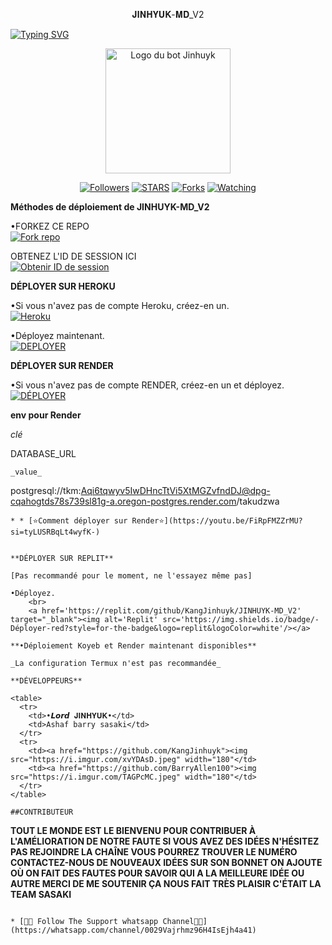 <p align="center">
𝐉𝐈𝐍𝐇𝐘𝐔𝐊-𝐌𝐃_V2
</p>

<a href="https://git.io/typing-svg"><img src="https://readme-typing-svg.demolab.com?font=Black+Ops+One&size=50&pause=1000&color=DAA520&center=true&width=910&height=100&lines=MERCI+POUR+AVOIR+CHOISI+JINHUYK-MD_V2;BOT+MULTI+DISPOSITIFS+WHATSAPP" alt="Typing SVG" /></a>
</p>

<p align="center">
  <a href="https://github.com/KangJinhuyk">
    <img alt="Logo du bot Jinhuyk" height="200" src="https://i.imgur.com/1YWlaIx.jpeg">
  </a>
</p>

<p align="center">
  <a href="https://github.com/KangJinhuyk?tab=followers"><img title="Followers" src="https://img.shields.io/github/followers/Ch77a?label=Followers&style=social"></a>
  <a href="https://github.com/KangJinhuyk/JINHUYK-MD_V2/stargazers/"><img title="STARS" src="https://img.shields.io/github/stars/KangJinhuyk/JINHUYK-MD_V2?&style=social"></a>
  <a href="https://github.com/KangJinhuyk/JINHUYK-MD_V2/network/members"><img title="Forks" src="https://img.shields.io/github/forks/KangJinhuyk/JINHUYK-MD_V2?style=social"></a>
  <a href="https://github.com/KangJinhuyk/JINHUYK-MD_V2/watchers"><img title="Watching" src="https://img.shields.io/github/watchers/KangJinhuyk/JINHUYK-MD_V2?label=Watching&style=social"></a>
</p>

 **Méthodes de déploiement de JINHUYK-MD_V2**

•FORKEZ CE REPO
 <br>
 <a href='https://github.com/KangJinhuyk/JINHUYK-MD_V2/fork' target="_blank"><img alt='Fork repo' src='https://img.shields.io/badge/Fork-black?style=for-the-badge&logo=git&logoColor=white'/></a>

 OBTENEZ L'ID DE SESSION ICI
 <br>
 <a href='https://unknown-md-sessions-generator-1.onrender.com' target="_blank"><img alt='Obtenir ID de session' src='https://img.shields.io/badge/Get session id-blue?style=for-the-badge&logo=opencv&logoColor=white'/></a> 

**DÉPLOYER SUR HEROKU**

•Si vous n'avez pas de compte Heroku, créez-en un.
   <br>
    <a href='https://signup.heroku.com/' target="_blank"><img alt='Heroku' src='https://img.shields.io/badge/-Créer-purple?style=for-the-badge&logo=heroku&logoColor=white'/></a>

•Déployez maintenant.
    <br>
    <a href='https://dashboard.heroku.com/new?template=https://github.com/KangJinhuyk/JINHUYK-MD_V2' target="_blank"><img alt='DEPLOYER' src='https://img.shields.io/badge/-DEPLOY-purple?style=for-the-badge&logo=heroku&logoColor=white'/></a>

**DÉPLOYER SUR RENDER**

•Si vous n'avez pas de compte RENDER, créez-en un et déployez.
    <br>
    <a href='https://dashboard.render.com/select-repo?type=web' target="_blank"><img alt='DÉPLOYER' src='https://img.shields.io/badge/-DEPLOY-black?style=for-the-badge&logo=render&logoColor=white'/></a>

**env pour Render**

_clé_



DATABASE_URL
```
_value_

```
postgresql://tkm:Aqi6tqwyv5IwDHncTtVi5XtMGZvfndDJ@dpg-cqahogtds78s739sl81g-a.oregon-postgres.render.com/takudzwa
```
* * [⭐️Comment déployer sur Render⭐️](https://youtu.be/FiRpFMZZrMU?si=tyLUSRBqLt4wyfK-)


**DÉPLOYER SUR REPLIT**

[Pas recommandé pour le moment, ne l'essayez même pas]

•Déployez.
    <br>
    <a href='https://replit.com/github/KangJinhuyk/JINHUYK-MD_V2' target="_blank"><img alt='Replit' src='https://img.shields.io/badge/-Déployer-red?style=for-the-badge&logo=replit&logoColor=white'/></a>

**•Déploiement Koyeb et Render maintenant disponibles**

_La configuration Termux n'est pas recommandée_

**DÉVELOPPEURS**

<table>
  <tr>
    <td>•𝙇𝙤𝙧𝙙 𝐉𝚰𝚴𝚮𝐘𝐔𝐊•</td>
    <td>Ashaf barry sasaki</td>
  </tr>
  <tr>
    <td><a href="https://github.com/KangJinhuyk"><img src="https://i.imgur.com/xvYDAsD.jpeg" width="180"</td>
    <td><a href="https://github.com/BarryAllen100"><img src="https://i.imgur.com/TAGPcMC.jpeg" width="180"</td>
  </tr>
</table>

##CONTRIBUTEUR
```
**TOUT LE MONDE EST LE BIENVENU POUR CONTRIBUER À L'AMÉLIORATION DE NOTRE FAUTE SI VOUS AVEZ DES IDÉES N'HÉSITEZ PAS REJOINDRE LA CHAÎNE VOUS POURREZ TROUVER LE NUMÉRO CONTACTEZ-NOUS DE NOUVEAUX IDÉES SUR SON BONNET ON AJOUTE OÙ ON FAIT DES FAUTES POUR SAVOIR QUI A LA MEILLEURE IDÉE OU AUTRE MERCI DE ME SOUTENIR ÇA NOUS FAIT TRÈS PLAISIR C'ÉTAIT LA TEAM SASAKI**
```

* [🧑‍💻 Follow The Support whatsapp Channel🧑‍💻](https://whatsapp.com/channel/0029Vajrhmz96H4IsEjh4a41)